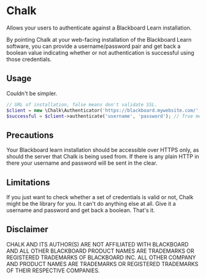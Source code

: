 # Chalk
Allows your users to authenticate against a Blackboard Learn installation.

By pointing Chalk at your web-facing installation of the Blackboard Learn software, you can provide a username/password pair and get back a boolean value indicating whether or not authentication is successful using those credentials.

## Usage
Couldn't be simpler.

```php
// URL of installation, false means don't validate SSL.
$client = new \Chalk\Authenticator('https://blackboard.mywebsite.com/', false);
$successful = $client->authenticate('username', 'password'); // True means login was successful.
```

## Precautions
Your Blackboard learn installation should be accessible over HTTPS only, as should the server that Chalk is being used from. If there is any plain HTTP in there your username and password will be sent in the clear.

## Limitations
If you just want to check whether a set of credentials is valid or not, Chalk might be the library for you. It can't do anything else at all. Give it a username and password and get back a boolean. That's it.

## Disclaimer
CHALK AND ITS AUTHOR(S) ARE NOT AFFILIATED WITH BLACKBOARD AND ALL OTHER BLACKBOARD PRODUCT NAMES ARE TRADEMARKS OR REGISTERED TRADEMARKS OF BLACKBOARD INC. ALL OTHER COMPANY AND PRODUCT NAMES ARE TRADEMARKS OR REGISTERED TRADEMARKS OF THEIR RESPECTIVE COMPANIES.
